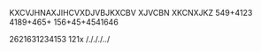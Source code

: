 KXCVJHNAXJIHCVXDJVBJKXCBV
XJVCBN
XKCNXJKZ
549+4123
4189+465+
156+45+4541646

2621631234153
121x
/./././../
